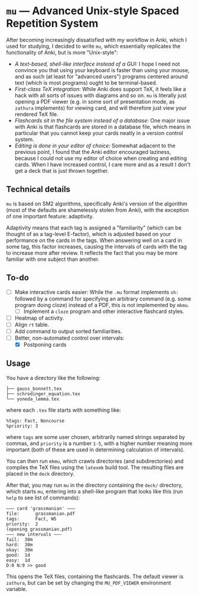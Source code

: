 # `mu` — Advanced Unix-style Spaced Repetition System

After becoming increasingly dissatisfied with my workflow in Anki, which I used for studying, I
decided to write `mu`, which essentially replicates the functionality of Anki, but is more
"Unix-style":

- _A text-based, shell-like interface instead of a GUI:_ I hope I need not convince you that using
  your keyboard is faster than using your mouse, and as such (at least for "advanced users")
  programs centered around text (which is most programs) ought to be terminal-based.
- _First-class TeX integration:_ While Anki does support TeX, it feels like a hack with all sorts of
  issues with diagrams and so on. `mu` is literally just opening a PDF viewer (e.g. in some sort of
  presentation mode, as `zathura` implements) for viewing card, and will therefore just view your
  rendered TeX file.
- _Flashcards sit in the file system instead of a database:_ One major issue with Anki is that
  flashcards are stored in a database file, which means in particular that you cannot keep your
  cards neatly in a version control system.
- _Editing is done in your editor of choice:_ Somewhat adjacent to the previous point, I found that
  the Anki editor encouraged laziness, because I could not use my editor of choice when creating and
  editing cards. When I have increased control, I care more and as a result I don't get a deck that
  is just thrown together.

## Technical details

`mu` is based on SM2 algorithms, specifically Anki's version of the algorithm (most of the defaults
are shamelessly stolen from Anki), with the exception of one important feature: adaptivity.

Adaptivity means that each tag is assigned a "familiarity" (which can be thought of as a tag-level
E-factor), which is adjusted based on your performance on the cards in the tags. When answering well
on a card in some tag, this factor increases, causing the intervals of cards with the tag to
increase more after review. It reflects the fact that you may be more familiar with one subject than
another.

## To-do

- [ ] Make interactive cards easier: While the `.mu` format implements `sh: ` followed by a command
  for specifying an arbitrary command (e.g. some program doing cloze) instead of a PDF, this is not
  implemented by `mkmu`.
  - [ ] Implement a `cloze` program and other interactive flashcard styles.
- [ ] Heatmap of activity.
- [ ] Align `rt` table.
- [ ] Add command to output sorted familiarities.
- [ ] Better, non-automated control over intervals:
  - [x] Postponing cards

## Usage

You have a directory like the following:

    ├── gauss_bonnett.tex
    ├── schrodinger_equation.tex
    └── yoneda_lemma.tex

where each `.tex` file starts with something like:

    %tags: Fact, Noncourse
    %priority: 3

where `tags` are some user chosen, arbitrarily named strings separated by commas, and `priority` is
a number `1-5`, with a higher number meaning more important (both of these are used in determining
calculation of intervals).

You can then run `mkmu`, which crawls directories (and subdirectories) and compiles the TeX files
using the `latexmk` build tool. The resulting files are placed in the `deck` directory.

After that, you may run `mu` in the directory containing the `deck/` directory, which starts `mu`,
entering into a shell-like program that looks like this (run `help` to see list of commands):

    ——— card 'grassmanian' ———
    file:      grassmanian.pdf
    tags:      Fact, W5
    priority:  2
    (opening grassmanian.pdf)
    ——— new intervals ———
    fail:  30m
    hard:  30m
    okay:  30m
    good:  1d
    easy:  1d
    D:0 N:9 >> good

This opens the TeX files, containing the flashcards. The default viewer is `zathura`, but can be set
by changing the `MU_PDF_VIEWER` environment variable.
